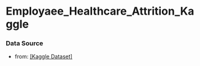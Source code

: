 # Employaee_Healthcare_Attrition_Kaggle

### Data Source
- from: [[Kaggle Dataset]](]https://www.kaggle.com/datasets/jpmiller/employee-attrition-for-healthcare)
